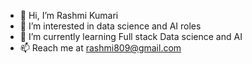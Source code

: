 - 👋 Hi, I’m Rashmi Kumari
- 👀 I’m interested in data science and AI roles
- 🌱 I’m currently learning Full stack Data science and AI 
- 📫 Reach me at rashmi809@gmail.com

<!---
rashmi8090/rashmi8090 is a ✨ special ✨ repository because its `README.md` (this file) appears on your GitHub profile.
You can click the Preview link to take a look at your changes.
--->
